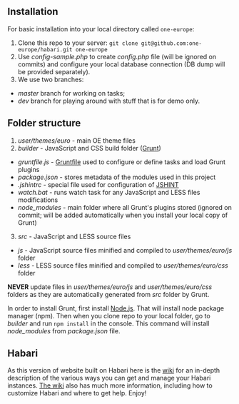Installation
----------------------------------------------------

For basic installation into your local directory called `one-europe`:

1. Clone this repo to your server: `git clone git@github.com:one-europe/habari.git one-europe`
2. Use *config-sample.php* to create *config.php* file (will be ignored on commits) and configure your local database connection (DB dump will be provided separately).
3. We use two branches:
  * *master* branch for working on tasks;
  * *dev* branch for playing around with stuff that is for demo only.

Folder structure
----------------------------------------------------
1. *user/themes/euro* - main OE theme files
2. *builder* - JavaScript and CSS build folder ([Grunt](http://gruntjs.com))
 * *gruntfile.js* - [Gruntfile](http://gruntjs.com/sample-gruntfile) used to configure or define tasks and load Grunt plugins
 * *package.json* - stores metadata of the modules used in this project
 * *.jshintrc* - special file used for configuration of [JSHINT](http://jshint.com/about)
 * *watch.bat* - runs watch task for any JavaScript and LESS files modifications
 * *node_modules* - main folder where all Grunt's plugins stored (ignored on commit; will be added automatically when you install your local copy of Grunt)
3. *src* - JavaScript and LESS source files
 * *js* - JavaScript source files minified and compiled to *user/themes/euro/js* folder
 * *less* - LESS source files minified and compiled to *user/themes/euro/css* folder

**NEVER** update files in *user/themes/euro/js* and *user/themes/euro/css* folders as they are automatically generated from *src* folder by Grunt.

In order to install Grunt, first install [Node.js](https://nodejs.org). That will install node package manager (npm). Then when you clone repo to your local folder, go to *builder* and run `npm install` in the console. This command will install *node_modules* from *package.json* file.

Habari
----------------------------------------------------

As this version of website built on Habari here is the [wiki](http://wiki.habariproject.org/en/Habari_on_github) for an in-depth description of the various ways you can get and manage your Habari instances. [The wiki](http://wiki.habariproject.org/en/Main_Page) also has much more information, including how to customize Habari and where to get help. Enjoy!